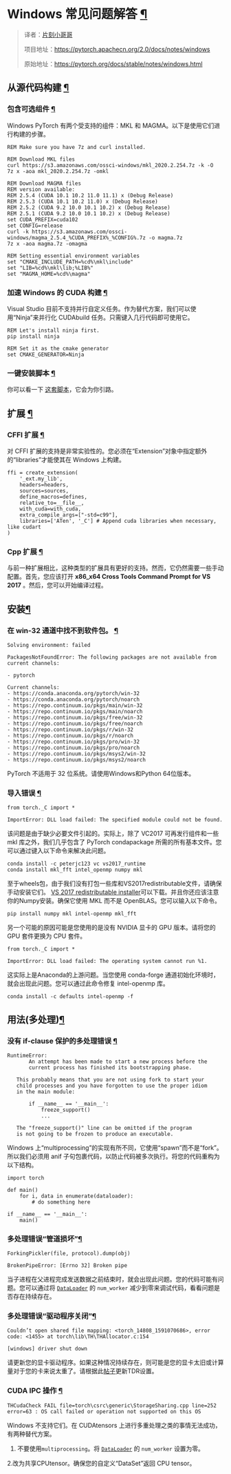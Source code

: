 # Windows 常见问题解答 [¶](#windows-faq "此标题的永久链接")

> 译者：[片刻小哥哥](https://github.com/jiangzhonglian)
>
> 项目地址：<https://pytorch.apachecn.org/2.0/docs/notes/windows>
>
> 原始地址：<https://pytorch.org/docs/stable/notes/windows.html>


## 从源代码构建 [¶](#building-from-source "此标题的永久链接")


### 包含可选组件 [¶](#include-optional-components "永久链接到此标题")


 Windows PyTorch 有两个受支持的组件：MKL 和 MAGMA。以下是使用它们进行构建的步骤。


```
REM Make sure you have 7z and curl installed.

REM Download MKL files
curl https://s3.amazonaws.com/ossci-windows/mkl_2020.2.254.7z -k -O
7z x -aoa mkl_2020.2.254.7z -omkl

REM Download MAGMA files
REM version available:
REM 2.5.4 (CUDA 10.1 10.2 11.0 11.1) x (Debug Release)
REM 2.5.3 (CUDA 10.1 10.2 11.0) x (Debug Release)
REM 2.5.2 (CUDA 9.2 10.0 10.1 10.2) x (Debug Release)
REM 2.5.1 (CUDA 9.2 10.0 10.1 10.2) x (Debug Release)
set CUDA_PREFIX=cuda102
set CONFIG=release
curl -k https://s3.amazonaws.com/ossci-windows/magma_2.5.4_%CUDA_PREFIX%_%CONFIG%.7z -o magma.7z
7z x -aoa magma.7z -omagma

REM Setting essential environment variables
set "CMAKE_INCLUDE_PATH=%cd%\mkl\include"
set "LIB=%cd%\mkl\lib;%LIB%"
set "MAGMA_HOME=%cd%\magma"

```


### 加速 Windows 的 CUDA 构建 [¶](#speeding-cuda-build-for-windows "此标题的永久链接")


 Visual Studio 目前不支持并行自定义任务。作为替代方案，我们可以使用“Ninja”来并行化 CUDAbuild 任务。只需键入几行代码即可使用它。


```
REM Let's install ninja first.
pip install ninja

REM Set it as the cmake generator
set CMAKE_GENERATOR=Ninja

```


### 一键安装脚本 [¶](#one-key-install-script "永久链接到此标题")


 你可以看一下 [这套脚本](https://github.com/peterjc123/pytorch-scripts)，它会为你引路。


## 扩展 [¶](#extension "此标题的永久链接")


### CFFI 扩展 [¶](#cffi-extension "此标题的永久链接")


 对 CFFI 扩展的支持是非常实验性的。您必须在“Extension”对象中指定额外的“libraries”才能使其在 Windows 上构建。


```
ffi = create_extension(
    '_ext.my_lib',
    headers=headers,
    sources=sources,
    define_macros=defines,
    relative_to=__file__,
    with_cuda=with_cuda,
    extra_compile_args=["-std=c99"],
    libraries=['ATen', '_C'] # Append cuda libraries when necessary, like cudart
)

```


### Cpp 扩展 [¶](#cpp-extension "此标题的永久链接")


 与前一种扩展相比，这种类型的扩展具有更好的支持。然而，它仍然需要一些手动配置。首先，您应该打开 **x86_x64 Cross Tools Command Prompt for VS 2017** 。然后，您可以开始编译过程。


## 安装[¶](#installation“永久链接到此标题”)


### 在 win-32 通道中找不到软件包。 [¶](#package-not-found-in-win-32-channel“此标题的永久链接”)


```
Solving environment: failed

PackagesNotFoundError: The following packages are not available from current channels:

- pytorch

Current channels:
- https://conda.anaconda.org/pytorch/win-32
- https://conda.anaconda.org/pytorch/noarch
- https://repo.continuum.io/pkgs/main/win-32
- https://repo.continuum.io/pkgs/main/noarch
- https://repo.continuum.io/pkgs/free/win-32
- https://repo.continuum.io/pkgs/free/noarch
- https://repo.continuum.io/pkgs/r/win-32
- https://repo.continuum.io/pkgs/r/noarch
- https://repo.continuum.io/pkgs/pro/win-32
- https://repo.continuum.io/pkgs/pro/noarch
- https://repo.continuum.io/pkgs/msys2/win-32
- https://repo.continuum.io/pkgs/msys2/noarch

```


 PyTorch 不适用于 32 位系统。请使用Windows和Python 64位版本。


### 导入错误 [¶](#import-error "此标题的永久链接")


```
from torch._C import *

ImportError: DLL load failed: The specified module could not be found.

```


 该问题是由于缺少必要文件引起的。实际上，除了 VC2017 可再发行组件和一些 mkl 库之外，我们几乎包含了 PyTorch condapackage 所需的所有基本文件。您可以通过键入以下命令来解决此问题。


```
conda install -c peterjc123 vc vs2017_runtime
conda install mkl_fft intel_openmp numpy mkl

```


 至于wheels包，由于我们没有打包一些库和VS2017redistributable文件，请确保手动安装它们。 [VS 2017 redistributable installer](https://aka.ms/vs/15/release/VC_redist.x64.exe)可以下载。并且你还应该注意你的Numpy安装。确保它使用 MKL 而不是 OpenBLAS。您可以输入以下命令。


```
pip install numpy mkl intel-openmp mkl_fft

```


 另一个可能的原因可能是您使用的是没有 NVIDIA 显卡的 GPU 版本。请将您的 GPU 套件更换为 CPU 套件。


```
from torch._C import *

ImportError: DLL load failed: The operating system cannot run %1.

```


 这实际上是Anaconda的上游问题。当您使用 conda-forge 通道初始化环境时，就会出现此问题。您可以通过此命令修复 intel-openmp 库。


```
conda install -c defaults intel-openmp -f

```


## 用法(多处理)[¶](#usage-multiprocessing "此标题的永久链接")



### 没有 if-clause 保护的多处理错误  [¶](#multiprocessing-error-without-if-clause-protection "Permalink to this header")


```
RuntimeError:
       An attempt has been made to start a new process before the
       current process has finished its bootstrapping phase.

   This probably means that you are not using fork to start your
   child processes and you have forgotten to use the proper idiom
   in the main module:

       if __name__ == '__main__':
           freeze_support()
           ...

   The "freeze_support()" line can be omitted if the program
   is not going to be frozen to produce an executable.

```


 Windows 上“multiprocessing”的实现有所不同，它使用“spawn”而不是“fork”。所以我们必须用 anif 子句包裹代码，以防止代码被多次执行。将您的代码重构为以下结构。


```
import torch

def main()
    for i, data in enumerate(dataloader):
        # do something here

if __name__ == '__main__':
    main()

```


### 多处理错误“管道损坏”[¶](#multiprocessing-error-broken-pipe“永久链接到此标题”)


```
ForkingPickler(file, protocol).dump(obj)

BrokenPipeError: [Errno 32] Broken pipe

```


 当子进程在父进程完成发送数据之前结束时，就会出现此问题。您的代码可能有问题。您可以通过将 [`DataLoader`](../data.html#torch.utils.data.DataLoader "torch.utils.data.DataLoader") 的 `num_worker` 减少到零来调试代码，看看问题是否存在持续存在。


### 多处理错误“驱动程序关闭”[¶](#multiprocessing-error-driver-shut-down“永久链接到此标题”)


```
Couldn’t open shared file mapping: <torch_14808_1591070686>, error code: <1455> at torch\lib\TH\THAllocator.c:154

[windows] driver shut down

```


 请更新您的显卡驱动程序。如果这种情况持续存在，则可能是您的显卡太旧或计算量对于您的卡来说太重了。请根据此[帖子](https://www.pugetsystems.com/labs/hpc/Working-around-TDR-in-Windows-for-a-better-GPU-computing-experience-777/)更新TDR设置。


### CUDA IPC 操作 [¶](#cuda-ipc-operations "永久链接到此标题")


```
THCudaCheck FAIL file=torch\csrc\generic\StorageSharing.cpp line=252 error=63 : OS call failed or operation not supported on this OS

```


 Windows 不支持它们。在 CUDAtensors 上进行多重处理之类的事情无法成功，有两种替代方案。


 1. 不要使用`multiprocessing`。将 [`DataLoader`](../data.html#torch.utils.data.DataLoader "torch.utils.data.DataLoader") 的 `num_worker` 设置为零。


 2.改为共享CPUtensor。确保您的自定义“DataSet”返回 CPU tensor。